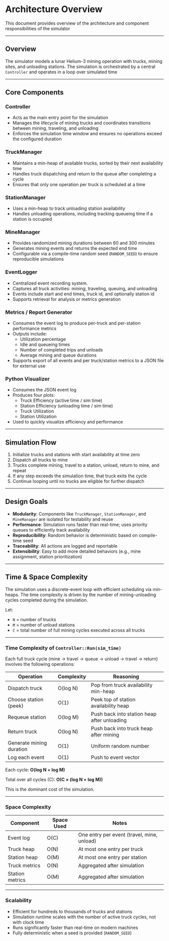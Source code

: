# Architecture Overview

This document provides overview of the architecture and component responsibilities of the simulator

---

## Overview

The simulator models a lunar Helium-3 mining operation with trucks, mining sites, and unloading stations. The simulation is orchestrated by a central `Controller` and operates in a loop over simulated time

---

## Core Components

### Controller
- Acts as the main entry point for the simulation
- Manages the lifecycle of mining trucks and coordinates transitions between mining, traveling, and unloading
- Enforces the simulation time window and ensures no operations exceed the configured duration

### TruckManager
- Maintains a min-heap of available trucks, sorted by their next availability time
- Handles truck dispatching and return to the queue after completing a cycle
- Ensures that only one operation per truck is scheduled at a time

### StationManager
- Uses a min-heap to track unloading station availability
- Handles unloading operations, including tracking queueing time if a station is occupied

### MineManager
- Provides randomized mining durations between 60 and 300 minutes
- Generates mining events and returns the expected end time
- Configurable via a compile-time random seed (`RANDOM_SEED`) to ensure reproducible simulations

### EventLogger
- Centralized event recording system.
- Captures all truck activities: mining, traveling, queuing, and unloading
- Events include start and end times, truck id, and optionally station id
- Supports retrieval for analysis or metrics generation

### Metrics / Report Generator
- Consumes the event log to produce per-truck and per-station performance metrics
- Outputs include:
  - Utilization percentage
  - Idle and queueing times
  - Number of completed trips and unloads
  - Average mining and queue durations
- Supports export of all events and per truck/station metrics to a JSON file for external use

### Python Visualizer
- Consumes the JSON event log
- Produces four plots:
  - Truck Efficiency (active time / sim time)
  - Station Efficiency (unloading time / sim time)
  - Truck Utilization
  - Station Utilization
- Used to quickly visualize efficiency and performance

---

## Simulation Flow

1. Initialize trucks and stations with start availability at time zero
2. Dispatch all trucks to mine
3. Trucks complete mining, travel to a station, unload, return to mine, and repeat
4. If any step exceeds the simulation time, that truck exits the cycle
5. Continue looping until no trucks are eligible for further dispatch

---

## Design Goals

- **Modularity**: Components like `TruckManager`, `StationManager`, and `MineManager` are isolated for testability and reuse
- **Performance**: Simulation runs faster than real-time; uses priority queues to efficiently track availability
- **Reproducibility**: Random behavior is deterministic based on compile-time seed
- **Traceability**: All actions are logged and reportable
- **Extensibility**: Easy to add more detailed behaviors (e.g., mine assignment, station prioritization)

---

## Time & Space Complexity

The simulation uses a discrete-event loop with efficient scheduling via min-heaps. The time complexity is driven by the number of mining-unloading cycles completed during the simulation.

Let:
- `N` = number of trucks
- `M` = number of unload stations
- `C` = total number of full mining cycles executed across all trucks

---

### Time Complexity of `Controller::Run(sim_time)`

Each full truck cycle (mine → travel → queue → unload → travel → return) involves the following operations:

| Operation                     | Complexity     | Reasoning                                          |
|-------------------------------|----------------|----------------------------------------------------|
| Dispatch truck                | O(log N)       | Pop from truck availability min-heap               |
| Choose station (peek)         | O(1)           | Peek top of station availability heap              |
| Requeue station               | O(log M)       | Push back into station heap after unloading        |
| Return truck                  | O(log N)       | Push back into truck heap after mining             |
| Generate mining duration      | O(1)           | Uniform random number                              |
| Log each event                | O(1)           | Push to event vector                               |

Each cycle: **O(log N + log M)**

Total over all cycles (C):
**O(C × (log N + log M))**

This is the dominant cost of the simulation.

---

### Space Complexity

| Component         | Space Used        | Notes                                      |
|-------------------|-------------------|--------------------------------------------|
| Event log         | O(C)              | One entry per event (travel, mine, unload) |
| Truck heap        | O(N)              | At most one entry per truck                |
| Station heap      | O(M)              | At most one entry per station              |
| Truck metrics     | O(N)              | Aggregated after simulation                |
| Station metrics   | O(M)              | Aggregated after simulation                |

---

### Scalability

- Efficient for hundreds to thousands of trucks and stations
- Simulation runtime scales with the number of active truck cycles, not with clock time
- Runs significantly faster than real-time on modern machines
- Fully deterministic when a seed is provided (`RANDOM_SEED`)
